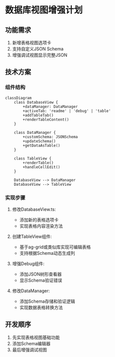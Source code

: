# 数据库视图增强计划

## 功能需求
1. 新增表格视图选项卡
2. 支持自定义JSON Schema
3. 增强调试视图显示完整JSON

## 技术方案

### 组件结构
```mermaid
classDiagram
    class DatabaseView {
        +dataManager: DataManager
        +activeTab: 'readme' | 'debug' | 'table'
        +addTableTab()
        +renderTableContent()
    }
    
    class DataManager {
        +customSchema: JSONSchema
        +updateSchema()
        +getDataAsTable()
    }
    
    class TableView {
        +renderTable()
        +handleCellEdit()
    }
    
    DatabaseView --> DataManager
    DatabaseView --> TableView
```

### 实现步骤

1. 修改DatabaseView.ts:
   - 添加新的表格选项卡
   - 实现表格内容渲染方法

2. 创建TableView组件:
   - 基于ag-grid或类似库实现可编辑表格
   - 支持根据Schema动态生成列

3. 增强Debug组件:
   - 添加JSON树形查看器
   - 显示Schema验证错误

4. 修改DataManager:
   - 添加Schema存储和验证逻辑
   - 实现数据表格转换方法

## 开发顺序
1. 先实现表格视图基础功能
2. 添加Schema编辑器
3. 最后增强调试视图
